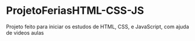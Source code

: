# ProjetoFeriasHTML-CSS-JS
Projeto feito para iniciar os estudos de HTML, CSS, e JavaScript, com ajuda de videos aulas 
